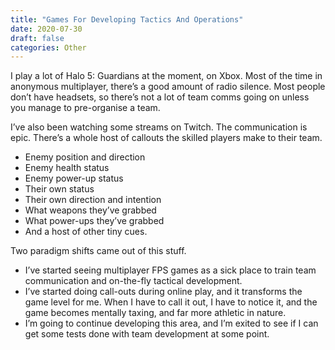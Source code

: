 ```yaml
---
title: "Games For Developing Tactics And Operations"
date: 2020-07-30
draft: false
categories: Other
---
```


I play a lot of Halo 5: Guardians at the moment, on Xbox. Most of the time in anonymous multiplayer, there’s a good amount of radio silence. Most people don’t have headsets, so there’s not a lot of team comms going on unless you manage to pre-organise a team.

I’ve also been watching some streams on Twitch. The communication is epic. There’s a whole host of callouts the skilled players make to their team.

* Enemy position and direction
* Enemy health status
* Enemy power-up status
* Their own status
* Their own direction and intention
* What weapons they’ve grabbed
* What power-ups they’ve grabbed
* And a host of other tiny cues.

Two paradigm shifts came out of this stuff.

* I’ve started seeing multiplayer FPS games as a sick place to train team communication and on-the-fly tactical development.
* I’ve started doing call-outs during online play, and it transforms the game level for me. When I have to call it out, I have to notice it, and the game becomes mentally taxing, and far more athletic in nature.
* I’m going to continue developing this area, and I’m exited to see if I can get some tests done with team development at some point.

